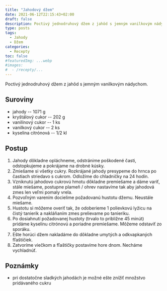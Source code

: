 ```yaml
---
title: "Jahodový džem"
date: 2021-06-12T22:15:43+02:00
draft: false
description: Poctivý jednodruhový džem z jahôd s jemným vanilkovým nádychom.
type: posts
tags:
  - Jahody
  - Džem
categories:
  - Recepty
toc: false
#featuredImg: ...webp
#images:
#  - /recepty/...
---
```


Poctivý jednodruhový džem z jahôd s jemným vanilkovým nádychom.

## Suroviny

- jahody -- 1071 g
- kryštálový cukor -- 202 g
- vanilínový cukor -- 1 ks
- vanilkový cukor -- 2 ks
- kyselina citrónová -- 1/2 kl

## Postup

1. Jahody dôkladne opláchneme, odstránime poškodené časti, odstopkujeme a pokrájame na drobné kúsky.
2. Zmiešame si všetky cukry. Rozkrájané jahody presypeme do hrnca po častiach striedavo s cukrom. Odložíme do chladničky na 24 hodín.
3. Vzniknutú jahodovo cukrovú hmotu dôkladne premiešame a dáme variť, stále miešame, postupne plameň / ohrev nastavíme tak aby jahodová zmes len veľmi pomaly vrela.
4. Pozvoľným varením docielime požadovanú hustotu džemu. Neustále miešame.
5. Hustotu si môžeme overiť tak, že odoberieme 1 polievkovú lyžicu na čistý tanierik a nakláňaním zmes prelievame po tanieriku.
6. Po dosiahnutí požadovanej hustoty (trvalo to približne 45 minút) pridáme kyselinu citrónovú a poriadne premiešame. Môžeme odstaviť zo sporáku.
7. Ešte horúci džem nakladáme do dôkladne umytých a odkvapkaných fľaštičiek.
8. Zatvoríme viečkom a fľaštičky postavíme hore dnom. Necháme vychladnúť.

## Poznámky

- pri dostatočne sladkých jahodách je možné ešte znížiť množstvo pridávaného cukru
